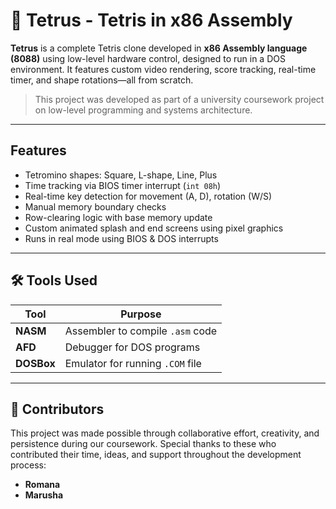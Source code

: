 # 🧱 Tetrus - Tetris in x86 Assembly

**Tetrus** is a complete Tetris clone developed in **x86 Assembly language (8088)** using low-level hardware control, designed to run in a DOS environment. It features custom video rendering, score tracking, real-time timer, and shape rotations—all from scratch.

>  This project was developed as part of a university coursework project on low-level programming and systems architecture.

---

##  Features

- Tetromino shapes: Square, L-shape, Line, Plus
- Time tracking via BIOS timer interrupt (`int 08h`)
- Real-time key detection for movement (A, D), rotation (W/S)
- Manual memory boundary checks
- Row-clearing logic with base memory update
- Custom animated splash and end screens using pixel graphics
- Runs in real mode using BIOS & DOS interrupts

---

## 🛠 Tools Used

| Tool      | Purpose                          |
|-----------|----------------------------------|
| **NASM**  | Assembler to compile `.asm` code |
| **AFD**   | Debugger for DOS programs        |
| **DOSBox**| Emulator for running `.COM` file |

---
## 👥 Contributors

This project was made possible through collaborative effort, creativity, and persistence during our coursework.
Special thanks to these who contributed their time, ideas, and support throughout the development process:
-  **Romana** 
-  **Marusha** 
